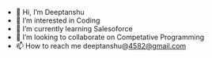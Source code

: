 - 👋 Hi, I’m Deeptanshu
- 👀 I’m interested in Coding
- 🌱 I’m currently learning Salesoforce
- 💞️ I’m looking to collaborate on Competative Programming
- 📫 How to reach me deeptanshu@4582@gmail.com

<!---
devil4582/devil4582 is a ✨ special ✨ repository because its `README.md` (this file) appears on your GitHub profile.
You can click the Preview link to take a look at your changes.
--->
